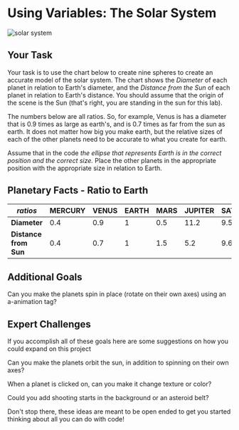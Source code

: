 # Using Variables: The Solar System

![solar system](https://s3.amazonaws.com/upperline/curriculum-assets/p5js/labs/solar-system.png)


## Your Task

Your task is to use the chart below to create nine spheres to create an accurate model of the solar system. The chart shows the *Diameter* of each planet in relation to Earth's diameter, and the *Distance from the Sun* of each planet in relation to Earth's distance. You should assume that the origin of the scene is the Sun (that's right, you are standing in the sun for this lab).

The numbers below are all ratios. So, for example, Venus is has a diameter that is 0.9 times as large as earth's, and is 0.7 times as far from the sun as earth. It does not matter how big you make earth, but the relative sizes of each of the other planets need to be accurate to what you create for earth. 

Assume that in the code *the ellipse that represents Earth is in the correct position and the correct size.* Place the other planets in the appropriate position with the appropriate size in relation to Earth.


## Planetary Facts - Ratio to Earth
*ratios* | MERCURY | VENUS | EARTH | MARS | JUPITER | SATURN | URANUS | NEPTUNE | PLUTO
 --- | --- | --- | --- | --- | --- | --- | --- | --- | --- |
 **Diameter** | 0.4 |	0.9 |	1	| 0.5 | 11.2 | 9.5 | 4.0 | 3.9 |	0.2
 **Distance from Sun** | 0.4 | 0.7 | 1 | 1.5 |	5.2 | 9.6 |	19.2 |	30.1 |	39.5



## Additional Goals

Can you make the planets spin in place (rotate on their own axes) using an a-animation tag? 


## Expert Challenges

If you accomplish all of these goals here are some suggestions on how you could expand on this project

Can you make the planets orbit the sun, in addition to spinning on their own axes? 

When a planet is clicked on, can you make it change texture or color? 

Could you add shooting starts in the background or an asteroid belt?

Don't stop there, these ideas are meant to be open ended to get you started thinking about all you can do with code!